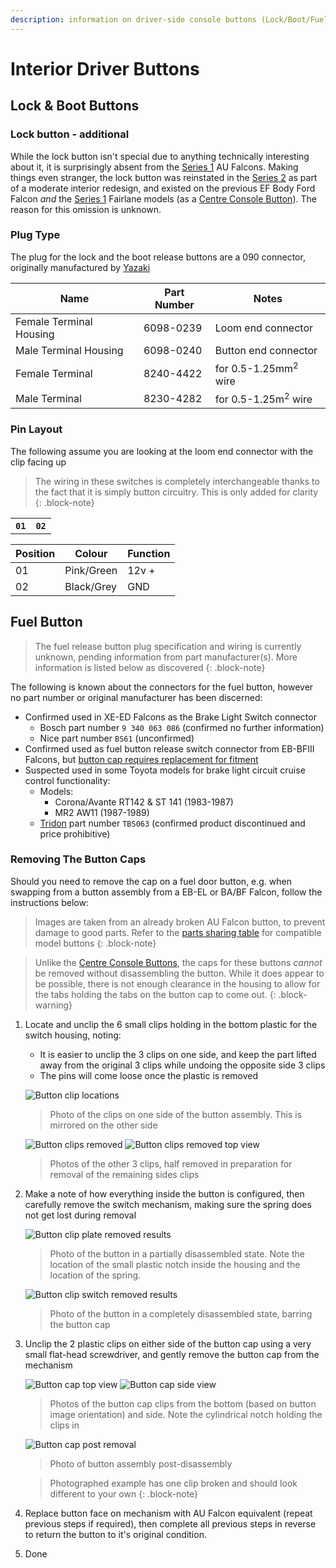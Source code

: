 ```yaml
---
description: information on driver-side console buttons (Lock/Boot/Fuel)
---
```


# Interior Driver Buttons

## Lock & Boot Buttons

### Lock button - additional

While the lock button isn't special due to anything technically interesting about it, it is surprisingly absent from the [Series 1](../../Miscellaneous/SeriesInformation/SeriesInformation.md#series-1) AU Falcons. Making things even stranger, the lock button was reinstated in the [Series 2](../../Miscellaneous/SeriesInformation/SeriesInformation.md#series-2) as part of a moderate interior redesign, and existed on the previous EF Body Ford Falcon *and* the [Series 1](../../Miscellaneous/SeriesInformation/SeriesInformation.md#series-1) Fairlane models (as a [Centre Console Button](../CentreConsoleButtons/CentreConsoleButtons.md)). The reason for this omission is unknown.

### Plug Type

The plug for the lock and the boot release buttons are a 090 connector, originally manufactured by [Yazaki](../../Credits.md#sources)

| Name | Part Number | Notes |
| --- | --- | --- |
| Female Terminal Housing | 6098-0239 | Loom end connector |
| Male Terminal Housing | 6098-0240 | Button end connector |
| Female Terminal | 8240-4422 | for 0.5-1.25mm<sup>2</sup> wire |
| Male Terminal | 8230-4282 | for 0.5-1.25m<sup>2</sup> wire |

### Pin Layout

The following assume you are looking at the loom end connector with the clip facing up

> The wiring in these switches is completely interchangeable thanks to the fact that it is simply button circuitry. This is only added for clarity
{: .block-note}

<table>
    <th><code>01</code></th>
    <th><code>02</code></th>
</table>

| Position | Colour | Function |
| --- | --- | --- |
| 01 | Pink/Green | 12v + |
| 02 | Black/Grey | GND |

## Fuel Button

> The fuel release button plug specification and wiring is currently unknown, pending information from part manufacturer(s). More information is listed below as discovered
{: .block-note}

The following is known about the connectors for the fuel button, however no part number or original manufacturer has been discerned:

- Confirmed used in XE-ED Falcons as the Brake Light Switch connector
  - Bosch part number `9 340 063 086` (confirmed no further information)
  - Nice part number `BS61` (unconfirmed)
- Confirmed used as fuel button release switch connector from EB-BFIII Falcons, but [button cap requires replacement for fitment](#removing-the-button-caps)
- Suspected used in some Toyota models for brake light circuit cruise control functionality:
    - Models:
      - Corona/Avante RT142 & ST 141 (1983-1987)
      - MR2 AW11 (1987-1989)
    - [Tridon](../../Credits.md#sources) part number `TBS063` (confirmed product discontinued and price prohibitive)

### Removing The Button Caps

Should you need to remove the cap on a fuel door button, e.g. when swapping from a button assembly from a EB-EL or BA/BF Falcon, follow the instructions below:

> Images are taken from an already broken AU Falcon button, to prevent damage to good parts. Refer to the [parts sharing table](../../Miscellaneous/PartsSharing/PartsSharing.md#parts-sharing-table) for compatible model buttons
{: .block-note}

> Unlike the [Centre Console Buttons](../CentreConsoleButtons/CentreConsoleButtons.md), the caps for these buttons *cannot* be removed without disassembling the button. While it does appear to be possible, there is not enough clearance in the housing to allow for the tabs holding the tabs on the button cap to come out.
{: .block-warning}

1. Locate and unclip the 6 small clips holding in the bottom plastic for the switch housing, noting:
    - It is easier to unclip the 3 clips on one side, and keep the part lifted away from the original 3 clips while undoing the opposite side 3 clips
    - The pins will come loose once the plastic is removed

    ![Button clip locations](./button-clips-side-1.jpg)
    > Photo of the clips on one side of the button assembly. This is mirrored on the other side

    ![Button clips removed](./button-clips-side-2-removed.jpg)
    ![Button clips removed top view](./button-clips-half-removed.jpg)
    > Photos of the other 3 clips, half removed in preparation for removal of the remaining sides clips

1. Make a note of how everything inside the button is configured, then carefully remove the switch mechanism, making sure the spring does not get lost during removal

    ![Button clip plate removed results](./button-decon-stage1.jpg)
    > Photo of the button in a partially disassembled state. Note the location of the small plastic notch inside the housing and the location of the spring.

    ![Button clip switch removed results](./button-decon-stage2.jpg)
    > Photo of the button in a completely disassembled state, barring the button cap

1. Unclip the 2 plastic clips on either side of the button cap using a very small flat-head screwdriver, and gently remove the button cap from the mechanism

    ![Button cap top view](./button-cap-clip-bottom.jpg)
    ![Button cap side view](./button-cap-clip-side.jpg)
    > Photos of the button cap clips from the bottom (based on button image orientation) and side. Note the cylindrical notch holding the clips in

    ![Button cap post removal](./button-decon-stage3.jpg)
    > Photo of button assembly post-disassembly

    > Photographed example has one clip broken and should look different to your own
    {: .block-note}

1. Replace button face on mechanism with AU Falcon equivalent (repeat previous steps if required), then complete all previous steps in reverse to return the button to it's original condition.

1. Done


<!-- TODO find this damned connector if at all possible. Notes follow. Noted as C-170 in the workshop manual connector listing, apparently between models AU-BF at least. Known used EB-BF. May be OEM but should at least be from another international model
-->